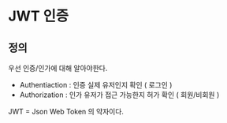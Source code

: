 # JWT 인증

## 정의

우선 인증/인가에 대해 알아야한다.

- Authentiaction : 인증
실제 유저인지 확인 ( 로그인 )
- Authorization : 인가
유저가 접근 가능한지 허가 확인 ( 회원/비회원 )


JWT = Json Web Token 의 약자이다.

